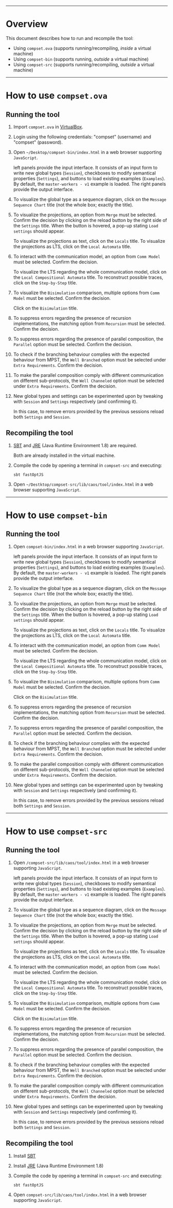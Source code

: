 ----------
# Overview

This document describes how to run and recompile the tool:

- Using `compset.ova` (supports running/recompiling, *inside* a virtual machine)
- Using `compset-bin` (supports running, *outside* a virtual machine)
- Using `compset-src` (supports running/recompiling, *outside* a virtual machine)

--------------------
# How to use `compset.ova`

## Running the tool

1. Import `compset.ova` in [VirtualBox](https://www.virtualbox.org/).

2. Login using the following credentials: "compset" (username) and "compset" (password).

3. Open `~/Desktop/compset-bin/index.html` in a web browser supporting `JavaScript`.

   left panels provide the input interface. It consists of an input form to write new global types (`Session`), checkboxes to modify semantical properties (`Settings`), and buttons to load existing examples (`Examples`). By default, the `master-workers - v1` example is loaded. The right panels provide the output interface.

4. To visualize the global type as a sequence diagram, click on the `Message Sequence Chart` title (not the whole box; exactly the title).

5. To visualize the projections, an option from `Merge` must be selected. Confirm the decision by clicking on the reload button by the right side of the `Settings` title. When the button is hovered, a pop-up stating `Load settings` should appear.

   To visualize the projections as text, click on the `Locals` title.
   To visualize the projections as LTS, click on the `Local Automata` title.

6. To interact with the communication model, an option from `Comm Model` must be selected. Confirm the decision.

   To visualize the LTS regarding the whole communication model, click on the `Local Compositional Automata` title.
   To reconstruct possible traces, click on the `Step-by-Step` title.

7. To visualize the `Bisimulation` comparison, multiple options from `Comm Model` must be selected. Confirm the decision.

   Click on the `Bisimulation` title.

8. To suppress errors regarding the presence of recursion implementations, the matching option from `Recursion` must be selected. Confirm the decision.

9. To suppress errors regarding the presence of parallel composition, the `Parallel` option must be selected. Confirm the decision.

10. To check if the branching behaviour complies with the expected behaviour from MPST, the `Well Branched` option must be selected under `Extra Requirements`. Confirm the decision.

11. To make the parallel composition comply with different communication on different sub-protocols, the `Well Channeled` option must be selected under `Extra Requirements`. Confirm the decision.

12. New global types and settings can be experimented upon by tweaking with `Session` and `Settings` respectively (and confirming it).

    In this case, to remove errors provided by the previous sessions reload both `Settings` and `Session`.

## Recompiling the tool

1. [SBT](https://www.scala-sbt.org) and [JRE](https://www.oracle.com/java/technologies/javase/javase8-archive-downloads.html) (Java Runtime Environment 1.8) are required.
    
   Both are already installed in the virtual machine.

2. Compile the code by opening a terminal in `compset-src` and executing:
   ```
   sbt fastOptJS
   ```
   
3. Open `~/Destktop/compset-src/lib/caos/tool/index.html` in a web browser supporting `JavaScript`.


-------------------------
# How to use `compset-bin`

## Running the tool

1. Open `compset-bin/index.html` in a web browser supporting `JavaScript`.

   left panels provide the input interface. It consists of an input form to write new global types (`Session`), checkboxes to modify semantical properties (`Settings`), and buttons to load existing examples (`Examples`). By default, the `master-workers - v1` example is loaded. The right panels provide the output interface.

2. To visualize the global type as a sequence diagram, click on the `Message Sequence Chart` title (not the whole box; exactly the title).

3. To visualize the projections, an option from `Merge` must be selected. Confirm the decision by clicking on the reload button by the right side of the `Settings` title. When the button is hovered, a pop-up stating `Load settings` should appear.

   To visualize the projections as text, click on the `Locals` title.
   To visualize the projections as LTS, click on the `Local Automata` title.

4. To interact with the communication model, an option from `Comm Model` must be selected. Confirm the decision.

   To visualize the LTS regarding the whole communication model, click on the `Local Compositional Automata` title.
   To reconstruct possible traces, click on the `Step-by-Step` title.

5. To visualize the `Bisimulation` comparison, multiple options from `Comm Model` must be selected. Confirm the decision.

   Click on the `Bisimulation` title.

6. To suppress errors regarding the presence of recursion implementations, the matching option from `Recursion` must be selected. Confirm the decision.

7. To suppress errors regarding the presence of parallel composition, the `Parallel` option must be selected. Confirm the decision.

8. To check if the branching behaviour complies with the expected behaviour from MPST, the `Well Branched` option must be selected under `Extra Requirements`. Confirm the decision.

9. To make the parallel composition comply with different communication on different sub-protocols, the `Well Channeled` option must be selected under `Extra Requirements`. Confirm the decision.

10. New global types and settings can be experimented upon by tweaking with `Session` and `Settings` respectively (and confirming it).

    In this case, to remove errors provided by the previous sessions reload both `Settings` and `Session`.


-------------------------
# How to use `compset-src`

## Running the tool

1. Open `/compset-src/lib/caos/tool/index.html` in a web browser supporting `JavaScript`.

   left panels provide the input interface. It consists of an input form to write new global types (`Session`), checkboxes to modify semantical properties (`Settings`), and buttons to load existing examples (`Examples`). By default, the `master-workers - v1` example is loaded. The right panels provide the output interface.

2. To visualize the global type as a sequence diagram, click on the `Message Sequence Chart` title (not the whole box; exactly the title).

3. To visualize the projections, an option from `Merge` must be selected. Confirm the decision by clicking on the reload button by the right side of the `Settings` title. When the button is hovered, a pop-up stating `Load settings` should appear.

   To visualize the projections as text, click on the `Locals` title.
   To visualize the projections as LTS, click on the `Local Automata` title.

4. To interact with the communication model, an option from `Comm Model` must be selected. Confirm the decision.

   To visualize the LTS regarding the whole communication model, click on the `Local Compositional Automata` title.
   To reconstruct possible traces, click on the `Step-by-Step` title.

5. To visualize the `Bisimulation` comparison, multiple options from `Comm Model` must be selected. Confirm the decision.

   Click on the `Bisimulation` title.

6. To suppress errors regarding the presence of recursion implementations, the matching option from `Recursion` must be selected. Confirm the decision.

7. To suppress errors regarding the presence of parallel composition, the `Parallel` option must be selected. Confirm the decision.

8. To check if the branching behaviour complies with the expected behaviour from MPST, the `Well Branched` option must be selected under `Extra Requirements`. Confirm the decision.

9. To make the parallel composition comply with different communication on different sub-protocols, the `Well Channeled` option must be selected under `Extra Requirements`. Confirm the decision.

10. New global types and settings can be experimented upon by tweaking with `Session` and `Settings` respectively (and confirming it).

    In this case, to remove errors provided by the previous sessions reload both `Settings` and `Session`.


## Recompiling the tool

1. Install [SBT](https://www.scala-sbt.org)

2. Install [JRE](https://www.oracle.com/java/technologies/javase/javase8-archive-downloads.html) (Java Runtime Environment 1.8)

3. Compile the code by opening a terminal in `compset-src` and executing:
   ```
   sbt fastOptJS
   ```
   
4. Open `compset-src/lib/caos/tool/index.html` in a web browser supporting `JavaScript`.